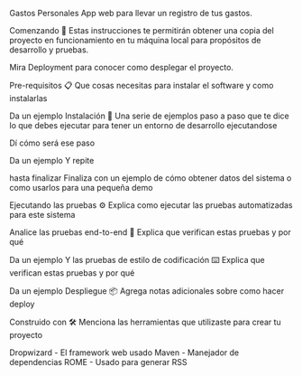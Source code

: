 Gastos Personales
App web para llevar un registro de tus gastos.

Comenzando 🚀
Estas instrucciones te permitirán obtener una copia del proyecto en funcionamiento en tu máquina local para propósitos de desarrollo y pruebas.

Mira Deployment para conocer como desplegar el proyecto.

Pre-requisitos 📋
Que cosas necesitas para instalar el software y como instalarlas

Da un ejemplo
Instalación 🔧
Una serie de ejemplos paso a paso que te dice lo que debes ejecutar para tener un entorno de desarrollo ejecutandose

Dí cómo será ese paso

Da un ejemplo
Y repite

hasta finalizar
Finaliza con un ejemplo de cómo obtener datos del sistema o como usarlos para una pequeña demo

Ejecutando las pruebas ⚙️
Explica como ejecutar las pruebas automatizadas para este sistema

Analice las pruebas end-to-end 🔩
Explica que verifican estas pruebas y por qué

Da un ejemplo
Y las pruebas de estilo de codificación ⌨️
Explica que verifican estas pruebas y por qué

Da un ejemplo
Despliegue 📦
Agrega notas adicionales sobre como hacer deploy

Construido con 🛠️
Menciona las herramientas que utilizaste para crear tu proyecto

Dropwizard - El framework web usado
Maven - Manejador de dependencias
ROME - Usado para generar RSS
